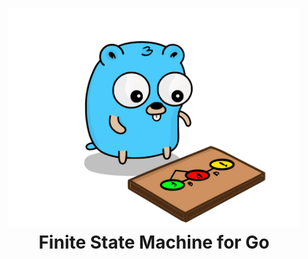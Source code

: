 <div align="center">
	<h1><img alt="fsmgo logo" src="/images/logo.png" height="350" /><br />
		Finite State Machine for Go
	</h1>
</div>